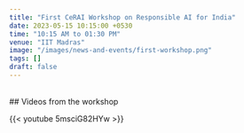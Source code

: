 ```yaml
---
title: "First CeRAI Workshop on Responsible AI for India"
date: 2023-05-15 10:15:00 +0530
time: "10:15 AM to 01:30 PM"
venue: "IIT Madras"
image: "/images/news-and-events/first-workshop.png"
tags: []
draft: false
---
```


<br />
## Videos from the workshop

{{< youtube 5msciG82HYw >}}
